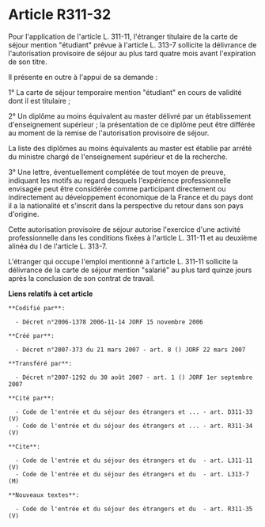 # Article R311-32

Pour l'application de l'article L. 311-11, l'étranger titulaire de la carte de séjour mention "étudiant" prévue à l'article
L. 313-7 sollicite la délivrance de l'autorisation provisoire de séjour au plus tard quatre mois avant l'expiration de son
titre.

Il présente en outre à l'appui de sa demande :

1° La carte de séjour temporaire mention "étudiant" en cours de validité dont il est titulaire ;

2° Un diplôme au moins équivalent au master délivré par un établissement d'enseignement supérieur ; la présentation de ce
diplôme peut être différée au moment de la remise de l'autorisation provisoire de séjour.

La liste des diplômes au moins équivalents au master est établie par arrêté du ministre chargé de l'enseignement supérieur et
de la recherche.

3° Une lettre, éventuellement complétée de tout moyen de preuve, indiquant les motifs au regard desquels l'expérience
professionnelle envisagée peut être considérée comme participant directement ou indirectement au développement économique de
la France et du pays dont il a la nationalité et s'inscrit dans la perspective du retour dans son pays d'origine.

Cette autorisation provisoire de séjour autorise l'exercice d'une activité professionnelle dans les conditions fixées à
l'article L. 311-11 et au deuxième alinéa du I de l'article L. 313-7.

L'étranger qui occupe l'emploi mentionné à l'article L. 311-11 sollicite la délivrance de la carte de séjour mention
"salarié" au plus tard quinze jours après la conclusion de son contrat de travail.

**Liens relatifs à cet article**

	**Codifié par**:

	  - Décret n°2006-1378 2006-11-14 JORF 15 novembre 2006

	**Créé par**:

	  - Décret n°2007-373 du 21 mars 2007 - art. 8 () JORF 22 mars 2007

	**Transféré par**:

	  - Décret n°2007-1292 du 30 août 2007 - art. 1 () JORF 1er septembre 2007

	**Cité par**:

	  - Code de l'entrée et du séjour des étrangers et ... - art. D311-33 (V)
	  - Code de l'entrée et du séjour des étrangers et ... - art. R311-34 (V)

	**Cite**:

	  - Code de l'entrée et du séjour des étrangers et du  - art. L311-11 (V)
	  - Code de l'entrée et du séjour des étrangers et du  - art. L313-7 (M)

	**Nouveaux textes**:

	  - Code de l'entrée et du séjour des étrangers et du  - art. R311-35 (V)
